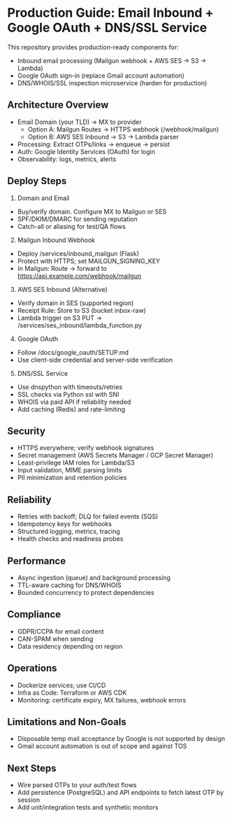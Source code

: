 # Production Guide: Email Inbound + Google OAuth + DNS/SSL Service

This repository provides production-ready components for:
- Inbound email processing (Mailgun webhook + AWS SES → S3 → Lambda)
- Google OAuth sign-in (replace Gmail account automation)
- DNS/WHOIS/SSL inspection microservice (harden for production)

## Architecture Overview
- Email Domain (your TLD) → MX to provider
  - Option A: Mailgun Routes → HTTPS webhook (/webhook/mailgun)
  - Option B: AWS SES Inbound → S3 → Lambda parser
- Processing: Extract OTPs/links → enqueue → persist
- Auth: Google Identity Services (OAuth) for login
- Observability: logs, metrics, alerts

## Deploy Steps
1) Domain and Email
- Buy/verify domain. Configure MX to Mailgun or SES
- SPF/DKIM/DMARC for sending reputation
- Catch-all or aliasing for test/QA flows

2) Mailgun Inbound Webhook
- Deploy /services/inbound_mailgun (Flask)
- Protect with HTTPS; set MAILGUN_SIGNING_KEY
- In Mailgun: Route → forward to https://api.example.com/webhook/mailgun

3) AWS SES Inbound (Alternative)
- Verify domain in SES (supported region)
- Receipt Rule: Store to S3 (bucket inbox-raw)
- Lambda trigger on S3 PUT → /services/ses_inbound/lambda_function.py

4) Google OAuth
- Follow /docs/google_oauth/SETUP.md
- Use client-side credential and server-side verification

5) DNS/SSL Service
- Use dnspython with timeouts/retries
- SSL checks via Python ssl with SNI
- WHOIS via paid API if reliability needed
- Add caching (Redis) and rate-limiting

## Security
- HTTPS everywhere; verify webhook signatures
- Secret management (AWS Secrets Manager / GCP Secret Manager)
- Least-privilege IAM roles for Lambda/S3
- Input validation, MIME parsing limits
- PII minimization and retention policies

## Reliability
- Retries with backoff; DLQ for failed events (SQS)
- Idempotency keys for webhooks
- Structured logging, metrics, tracing
- Health checks and readiness probes

## Performance
- Async ingestion (queue) and background processing
- TTL-aware caching for DNS/WHOIS
- Bounded concurrency to protect dependencies

## Compliance
- GDPR/CCPA for email content
- CAN-SPAM when sending
- Data residency depending on region

## Operations
- Dockerize services; use CI/CD
- Infra as Code: Terraform or AWS CDK
- Monitoring: certificate expiry, MX failures, webhook errors

## Limitations and Non-Goals
- Disposable temp mail acceptance by Google is not supported by design
- Gmail account automation is out of scope and against TOS

## Next Steps
- Wire parsed OTPs to your auth/test flows
- Add persistence (PostgreSQL) and API endpoints to fetch latest OTP by session
- Add unit/integration tests and synthetic monitors